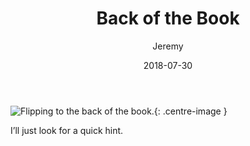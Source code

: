 ﻿---
title: "Back of the Book"
author: "Jeremy"
tags: [Mathematics, Education, Science]
permalink: /1
date: 2018-07-30
---

![Flipping to the back of the book.](https://res.cloudinary.com/dh3hm8pb7/image/upload/c_scale,q_auto:best,w_600/v1532957186/BackFlip_NoSignature.png){: .centre-image }

I’ll just look for a quick hint. 